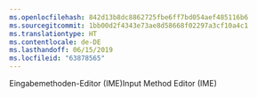 ```yaml
---
ms.openlocfilehash: 842d13b8dc8862725fbe6ff7bd054aef485116b6
ms.sourcegitcommit: 1bb00d2f4343e73ae8d58668f02297a3cf10a4c1
ms.translationtype: HT
ms.contentlocale: de-DE
ms.lasthandoff: 06/15/2019
ms.locfileid: "63878565"
---
```

<span data-ttu-id="a6df6-101">Eingabemethoden-Editor (IME)</span><span class="sxs-lookup"><span data-stu-id="a6df6-101">Input Method Editor (IME)</span></span>